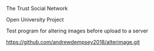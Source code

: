 The Trust Social Network

Open University Project

Test program for altering images before upload to a server

https://github.com/andrewdempsey2018/alterimage.git

